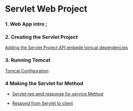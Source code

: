 #
# Servlet Web Project 

### 1. Web App intro ;

### 2. Creating the Servlet Project 
    
[Adding the Servlet Project API,embede tomcat dependencies](pom.xml)

### 3. Running Tomcat 

[Tomcat Configuration ](src/main/java/com/jspring6/)

### 4 Making the Servlet for Method

- [Servlet req amd response for service Method](src/main/java/com/jspring6/ServletWebs.java)

- [Respond from Servlet to client](src/main/java/com/jspring6/RessponseClient.java)

